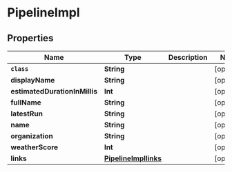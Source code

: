 

# PipelineImpl


## Properties

Name | Type | Description | Notes
------------ | ------------- | ------------- | -------------
**`class`** | **String** |  |  [optional]
**displayName** | **String** |  |  [optional]
**estimatedDurationInMillis** | **Int** |  |  [optional]
**fullName** | **String** |  |  [optional]
**latestRun** | **String** |  |  [optional]
**name** | **String** |  |  [optional]
**organization** | **String** |  |  [optional]
**weatherScore** | **Int** |  |  [optional]
**links** | [**PipelineImpllinks**](PipelineImpllinks.md) |  |  [optional]



